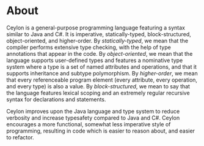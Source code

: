 # About

Ceylon is a general-purpose programming language featuring a syntax similar to Java and C#.
It is imperative, statically-typed, block-structured, object-oriented, and higher-order.
By _statically-typed_, we mean that the compiler performs extensive type checking, with
the help of type annotations that appear in the code. By _object-oriented_, we mean that
the language supports user-defined types and features a nominative type system where a type
is a set of named attributes and operations, and that it supports inheritance and subtype
polymorphism. By _higher-order_, we mean that every referenceable program element
(every attribute, every operation, and every type) is also a value. By _block-structured_,
we mean to say that the language features lexical scoping and an extremely regular recursive
syntax for declarations and statements.

Ceylon improves upon the Java language and type system to reduce verbosity and increase
typesafety compared to Java and C#. Ceylon encourages a more functional, somewhat less
imperative style of programming, resulting in code which is easier to reason about, and
easier to refactor.
